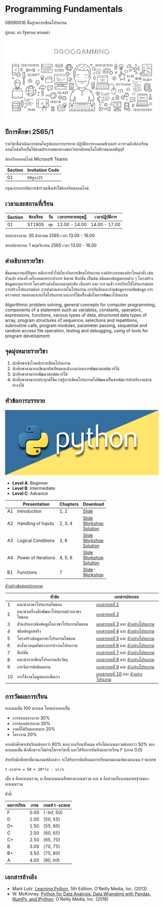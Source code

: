 # Programming Fundamentals 
09090016 พื้นฐานการเขียนโปรแกรม

ผู้สอน: ดร.รัฐพรหม พรหมคำ

![banner](./images/banner2.jpg)

## ปีการศึกษา 2565/1
รายวิชานี้ดำเนินการสอนในรูปแบบการบรรยาย ปฏิบัติการทางคอมพิวเตอร์ 
อาจรวมถึงห้องเรียนออนไลน์หรือเป็นไปตามประกาศของทางมหาวิทยาลัยเทคโนโลยีราชมงคลธัญบุรี 

ห้องเรียนออนไลน์ Microsoft Teams

| Section | Invitation Code | 
|---------|-----------------|
|     01  |  `98gsz25`      | 

กรุณากรอกรหัสการเข้าร่วมเพื่อเข้าใช้ห้องเรียนออนไลน์

## เวลาและสถานที่เรียน

| Section | ห้องเรียน | วัน | เวลาบรรยายทฤษฏี  | เวลาปฏิบัติการ  |
|--------|---------|----|---------------|---------------|
| 01     |  ST1905 | พุธ| 13.00 - 14.00  | 14.00 - 17.00|

สอบกลางภาค: 30 สิงหาคม 2565 เวลา 13.00 - 16.00

สอบปลายภาค: 1 พฤศจิกายน 2565 เวลา 13.00 - 16.00


## คำอธิบายรายวิชา
ขั้นตอนการแก้ปัญหา หลักการทั่วไปเกี่ยวกับการเขียนโปรแกรม องค์ประกอบของประโยคคำสั่ง เช่น ตัวแปร ค่าคงที่ เครื่องหมายกระทำการ นิพจน์ ฟังก์ชัน เป็นต้น ชนิดของข้อมูลแบบต่าง ๆ โครงสร้างข้อมูลแบบอาร์เรย์ โครงสร้างคำสั่งแบบตามลำดับ เลือกทำ และ การวนซ้ำ การเรียกใช้โปรแกรมย่อย การสร้างโปรแกรมย่อย การส่งผ่านค่าภายในโปรแกรม การบันทึกและอ่านข้อมูลจากแฟ้มข้อมูล การตรวจสอบ ทดสอบและแก้ไขโปรแกรม และการใช้เครื่องมือในการพัฒนาโปรแกรม

Algorithmic problem solving, general concepts for computer programming, components of a statement such as variables, constants, operators, expressions, functions, various types of data, structured data types of array, program structures of sequence, selections and repetitions, subroutine calls, program modules, parameter passing, sequential and random access file operation, testing and debugging, using of tools for program development


## จุดมุ่งหมายรายวิชา
1. นักศึกษาเข้าใจหลักการเขียนโปรแกรม
2. นักศึกษาสามารถเขียนรหัสเทียมและผังงานก่อนการพัฒนาซอฟต์แวร์ได้
3. นักศึกษาสามารถพัฒนาซอฟต์แวร์ได้
4. นักศึกษาสามารถประยุกต์ใช้ความรู้การเขียนโปรแกรมไปพัฒนาเป็นซอฟต์แวร์สำหรับงานด้านต่างๆได้

## หัวข้อการบรรยาย

![python](./images/banner.jpg)


- **Level A**: Beginner
- **Level B**: Intermediate
- **Level C**: Advance

|    | Presentation  | Chapters       |  Download |
|----|---------------|----------------|-----------|
| A1  | Introduction  |         1, 2   | [Slide](./materials/slides/lesson_01_introduction.pdf) |
| A2 | Handling of Inputs  | 2, 3, 4  | [Slide](./materials/slides/lesson_02_handling_inputs.pdf) <br> [Workshop](./workshops/workshop_a2.ipynb) <br> [Solution](./solutions/solution_a2.ipynb) |
| A3 | Logical Conditions  | 3, 6  | [Slide](./materials/slides/lesson_03_logical_conditions.pdf) <br> [Workshop](./workshops/workshop_a3.ipynb) <br> [Solution](./solutions/solution_a3.ipynb) |
| A4 | Power of Iterations  | 4, 5, 6  | [Slide](./materials/slides/lesson_04_power_iterations.pdf) <br> [Workshop](./workshops/workshop_a4.ipynb) <br> [Solution](./solutions/solution_a4.ipynb) |
| B1 | Functions     | 7 | [Slide](./materials/slides/lesson_05_functions.pdf) <br> [Workshop](./workshops/workshop_b1.ipynb) |

[ตัวอย่างข้อสอบปลายภาค](./materials/2021_final.pdf)


|    | หัวข้อ | เอกสารประกอบ |
|----| -----|------------|
| 1  | แนะนําภาษาโปรแกรมไพธอน | [เอกสารบทที่ 1](./materials/ch_01/texts.pdf) |
| 2  | แนะนําเครื่องมือพัฒนาโปรแกรมด้วยภาษาไพธอน  | [เอกสารบทที่ 2](./materials/ch_02/texts.pdf)  |
| 3  | ตัวแปรและชนิดข้อมูลในภาษาโปรแกรมไพธอน | [เอกสารบทที่ 3](./materials/ch_03/texts.pdf) และ [ตัวอย่างโปรแกรม](https://github.com/epsilonxe/RMUTT_09090016/tree/master/materials/ch_03) |
| 4  | ชนิดข้อมูลสตริง | [เอกสารบทที่ 4](./materials/ch_04/texts.pdf) และ [ตัวอย่างโปรแกรม](https://github.com/epsilonxe/RMUTT_09090016/tree/master/materials/ch_04) |
| 5  | โครงสร้างข้อมูลภาษาโปรแกรมไพธอน | [เอกสารบทที่ 5](./materials/ch_05/texts.pdf) และ [ตัวอย่างโปรแกรม](https://github.com/epsilonxe/RMUTT_09090016/tree/master/materials/ch_05) |
| 6  | คําสั่งควบคุมทิศทางการทํางานโปรแกรม | [เอกสารบทที่ 6](./materials/ch_06/texts.pdf) และ [ตัวอย่างโปรแกรม](https://github.com/epsilonxe/RMUTT_09090016/tree/master/materials/ch_06) |
| 7  | ฟังก์ชัน | [เอกสารบทที่ 7](./materials/ch_07/texts.pdf) และ [ตัวอย่างโปรแกรม](https://github.com/epsilonxe/RMUTT_09090016/tree/master/materials/ch_07) |
| 8  | แนะนําการเขียนโปรแกรมเชิงวัตถุ | [เอกสารบทที่ 8](./materials/ch_08/texts.pdf) และ [ตัวอย่างโปรแกรม](https://github.com/epsilonxe/RMUTT_09090016/tree/master/materials/ch_08) |
| 9  | การจัดการข้อผิดพลาด | [เอกสารบทที่ 9](./materials/ch_09/texts.pdf) และ [ตัวอย่างโปรแกรม](https://github.com/epsilonxe/RMUTT_09090016/tree/master/materials/ch_09) |
| 10 | การใช้งานโมดูลและแพ็คเกจ | [เอกสารบทที่ 10](./materials/ch_10/texts.pdf) และ [ตัวอย่างโปรแกรม](https://github.com/epsilonxe/RMUTT_09090016/tree/master/materials/ch_10) |


## การวัดผลการเรียน
คะแนนเต็ม 100 คะแนน โดยแบ่งออกเป็น
- การสอบกลางภาค 30%
- การสอบปลายภาค 30%
- งานที่ได้รับมอบหมาย 20%
- โครงงาน 20%

หากนักศึกษาเข้าเรียนน้อยกว่า 80% ของเวลาเรียนทั้งหมด
หรือได้คะแนนรวมน้อยกว่า 50% ของคะแนนเต็ม นักศึกษาจะไม่ผ่านในรายวิชานี้ และได้รับการบันทึกผลการเรียน F (เกรด 0.0) 

สำหรับนักศึกษาที่ผ่านเกณฑ์ดังกล่าว จะได้รับการบันทึกผลการเรียนตามเกณฑ์ของคะแนน t-score 

```
t-score = 50 + 10*(x - u)/s
```
เมื่อ x คือคะแนนรวม, u คือคะแนนเฉลี่ยของคะแนนรวม และ s คือส่วนเบี่ยงเบนมาตรฐานของคะแนนรวม

ดังนี้

| ผลการเรียน | เกรด | เกณฑ์ t-score |
|---------|------|--------------|
| F | 0.00 | (-Inf, 50) | 
| D | 1.00 | [50, 55) | 
| D+ | 1.50 | [55, 60) | 
| C | 2.00 | [60, 65) |
| C+ | 2.50 | [65, 70) |
| B | 3.00 | [70, 75) |
| B+ | 3.50 | [75, 80) |
| A | 4.00 | [80, Inf) |




## เอกสารอ้างอิง
- Mark Lutz. [Learning Python](https://www.amazon.com/Learning-Python-5th-Mark-Lutz/dp/1449355730), 5th Edition. O'Reilly Media, Inc. (2013).
- W. McKinney. [Python for Data Analysis: Data Wrangling with Pandas, NumPy, and IPython](https://www.amazon.com/Python-Data-Analysis-Wrangling-IPython/dp/1491957662
). O'Reilly Media, Inc. (2018)